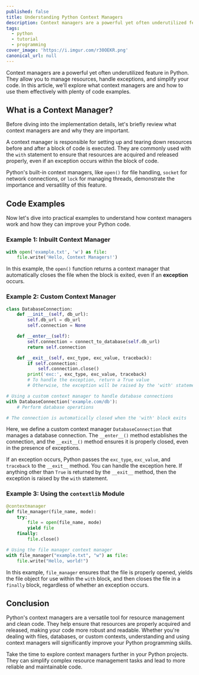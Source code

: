 ```yaml
---
published: false
title: Understanding Python Context Managers
description: Context managers are a powerful yet often underutilized feature in Python.
tags:
  - python
  - tutorial
  - programming
cover_image: 'https://i.imgur.com/r30OEKR.png'
canonical_url: null
---
```


Context managers are a powerful yet often underutilized feature in Python. They allow you to manage resources, handle exceptions, and simplify your code. In this article, we'll explore what context managers are and how to use them effectively with plenty of code examples.

## What is a Context Manager?

Before diving into the implementation details, let's briefly review what context managers are and why they are important.

A context manager is responsible for setting up and tearing down resources before and after a block of code is executed. They are commonly used with the `with` statement to ensure that resources are acquired and released properly, even if an exception occurs within the block of code.

Python's built-in context managers, like `open()` for file handling, `socket` for network connections, or `lock` for managing threads, demonstrate the importance and versatility of this feature. 

## Code Examples

Now let's dive into practical examples to understand how context managers work and how they can improve your Python code.

### Example 1: Inbuilt Context Manager

```python
with open('example.txt', 'w') as file:
    file.write('Hello, Context Managers!')
```
In this example, the `open()` function returns a context manager that automatically closes the file when the block is exited, even if an **exception** occurs.

### Example 2: Custom Context Manager

```python
class DatabaseConnection:
    def __init__(self, db_url):
        self.db_url = db_url
        self.connection = None

    def __enter__(self):
        self.connection = connect_to_database(self.db_url)
        return self.connection

    def __exit__(self, exc_type, exc_value, traceback):
        if self.connection:
            self.connection.close()
        print('exc:', exc_type, exc_value, traceback)
        # To handle the exception, return a True value
        # Otherwise, the exception will be raised by the 'with' statement

# Using a custom context manager to handle database connections
with DatabaseConnection('example.com/db'):
    # Perform database operations

# The connection is automatically closed when the 'with' block exits
```
Here, we define a custom context manager `DatabaseConnection` that manages a database connection. The `__enter__()` method establishes the connection, and the `__exit__()` method ensures it is properly closed, even in the presence of exceptions.

If an exception occurs, Python passes the `exc_type`, `exc_value`, and `traceback` to the `__exit__` method. You can handle the exception here. If anything other than `True` is returned by the `__exit__` method, then the exception is raised by the `with` statement.

### Example 3: Using the `contextlib` Module

```python
@contextmanager
def file_manager(file_name, mode):
    try:
        file = open(file_name, mode)
        yield file
    finally:
        file.close()

# Using the file manager context manager
with file_manager("example.txt", "w") as file:
    file.write("Hello, world!")
```
In this example, `file_manager` ensures that the file is properly opened, yields the file object for use within the `with` block, and then closes the file in a `finally` block, regardless of whether an exception occurs.

## Conclusion

Python's context managers are a versatile tool for resource management and clean code. They help ensure that resources are properly acquired and released, making your code more robust and readable. Whether you're dealing with files, databases, or custom contexts, understanding and using context managers will significantly improve your Python programming skills.

Take the time to explore context managers further in your Python projects. They can simplify complex resource management tasks and lead to more reliable and maintainable code.
